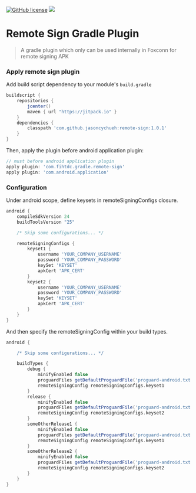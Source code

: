 [![GitHub license](https://img.shields.io/github/license/dcendents/android-maven-gradle-plugin.svg)](http://www.apache.org/licenses/LICENSE-2.0.html)
[![](https://jitpack.io/v/jasoncychueh/remote-sign.svg)](https://jitpack.io/#jasoncychueh/remote-sign/1.0.1)

# Remote Sign Gradle Plugin
> A gradle plugin which only can be used internally in Foxconn for remote signing APK

### Apply remote sign plugin

Add build script dependency to your module's `build.gradle`
```gradle
buildscript {
    repositories {
        jcenter()
        maven { url "https://jitpack.io" }
    }
    dependencies {
        classpath 'com.github.jasoncychueh:remote-sign:1.0.1'
    }
}
```

Then, apply the plugin before android application plugin:

```gradle
// must before android application plugin
apply plugin: 'com.fihtdc.gradle.remote-sign'
apply plugin: 'com.android.application'
```

### Configuration

Under android scope, define keysets in remoteSigningConfigs closure.
```gradle
android {
    compileSdkVersion 24
    buildToolsVersion "25"

    /* Skip some configurations... */

    remoteSigningConfigs {
        keyset1 {
            username 'YOUR_COMPANY_USERNAME'
            password 'YOUR_COMPANY_PASSWORD'
            keySet 'KEYSET'
            apkCert 'APK_CERT'
        }
        keyset2 {
            username 'YOUR_COMPANY_USERNAME'
            password 'YOUR_COMPANY_PASSWORD'
            keySet 'KEYSET'
            apkCert 'APK_CERT'
        }
    }
}
```

And then specify the remoteSigningConfig within your build types.
```gradle
android {

    /* Skip some configurations... */

    buildTypes {
        debug {
            minifyEnabled false
            proguardFiles getDefaultProguardFile('proguard-android.txt'), 'proguard-rules.pro'
            remoteSigningConfig remoteSigningConfigs.keyset1
        }
        release {
            minifyEnabled false
            proguardFiles getDefaultProguardFile('proguard-android.txt'), 'proguard-rules.pro'
            remoteSigningConfig remoteSigningConfigs.keyset2
        }
        someOtherRelease1 {
            minifyEnabled false
            proguardFiles getDefaultProguardFile('proguard-android.txt'), 'proguard-rules.pro'
            remoteSigningConfig remoteSigningConfigs.keyset1
        }
        someOtherRelease2 {
            minifyEnabled false
            proguardFiles getDefaultProguardFile('proguard-android.txt'), 'proguard-rules.pro'
            remoteSigningConfig remoteSigningConfigs.keyset2
        }
    }
}
```
